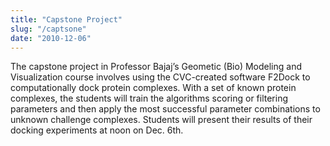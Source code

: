 ```yaml
---
title: "Capstone Project"
slug: "/captsone"
date: "2010-12-06"
---
```

The capstone project in Professor Bajaj’s Geometic (Bio) Modeling and Visualization course involves using the CVC-created software F2Dock to computationally dock protein complexes.  With a set of known protein complexes, the students will train the algorithms scoring or filtering parameters and then apply the most successful parameter combinations to unknown challenge complexes.  Students will present their results of their docking experiments at noon on Dec. 6th.